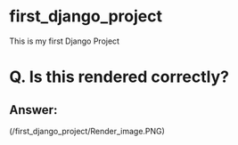 # first_django_project
This is my first Django Project
# Q. Is this rendered correctly?

## Answer:
(/first_django_project/Render_image.PNG)
